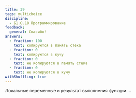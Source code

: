 ```yaml
---
title: 39
tags: multichoice
discipline:
  - Б1.О.18 Программирование
feedback:
  general: Спасибо!
answers:
  - fraction: 100
    text: копируются в память стека
  - fraction: 0
    text: копируются в кучу
  - fraction: 0
    text: не копируются в память стека
  - fraction: 0
    text: не копируются в кучу
withShuffling: true
---
```


Локальные переменные и результат выполнения функции ...
